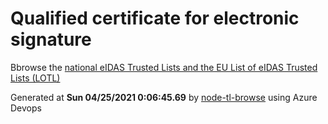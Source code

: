 # Qualified certificate for electronic signature 
 Bbrowse the [national eIDAS Trusted Lists and the EU List of eIDAS Trusted Lists (LOTL)](https://webgate.ec.europa.eu/tl-browser/#/) 
 
 
Generated at **Sun 04/25/2021  0:06:45.69** by [node-tl-browse](https://github.com/ymedlop/node-tl-browser) using Azure Devops 
